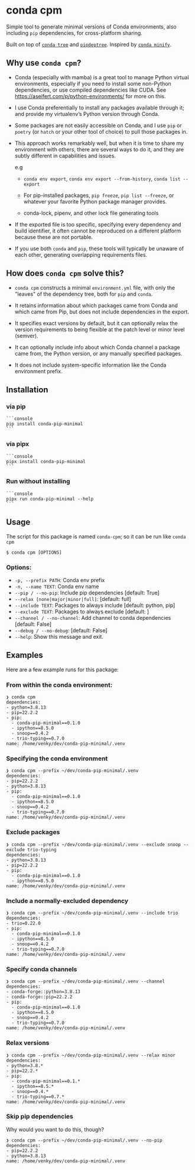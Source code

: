 # conda cpm

Simple tool to generate minimal versions of Conda environments, also including
`pip` dependencies, for cross-platform sharing.

Built on top of [`conda tree`](https://github.com/conda-incubator/conda-tree) and [`pipdeptree`](https://github.com/tox-dev/pipdeptree). Inspired by [`conda minify`](https://github.com/jamespreed/conda-minify).

## Why use `conda cpm`?

-   Conda (especially with mamba) is a great tool to manage Python virtual
    environments, especially if you need to install some non-Python dependencies,
    or use compiled dependencies like CUDA. See
    <https://aseifert.com/p/python-environments/> for more on this.

-   I use Conda preferentially to install any packages available through it; and
    provide my virtualenv&rsquo;s Python version through Conda.

-   Some packages are not easily accessible on Conda, and I use `pip` or `poetry`
    (or `hatch` or your other tool of choice) to pull those packages in.

-   This approach works remarkably well, but when it is time to share my
    environment with others, there are several ways to do it, and they are subtly
    different in capabilities and issues.

    e.g

    -   `conda env export`, `conda env export --from-history`, `conda list --export`

    -   For pip-installed packages, `pip freeze`, `pip list --freeze`, or whatever
        your favorite Python package manager provides.

    -   conda-lock, pipenv, and other lock file generating tools

-   If the exported file is too specific, specifying every dependency and build
    identifier, it often cannot be reproduced on a different platform because
    these are not portable.

-   If you use both `conda` and `pip`, these tools will typically be unaware of
    each other, generating overlapping requirements files.

## How does `conda cpm` solve this?

-   `conda cpm` constructs a minimal `environment.yml` file, with only the
    "leaves" of the dependency tree, both for `pip` and `conda`.

-   It retains information about which packages came from Conda and which came
    from Pip, but does not include dependencies in the export.

-   It specifies exact versions by default, but it can optionally relax the
    version requirements to being flexible at the patch level or minor level
    (semver).

-   It can optionally include info about which Conda channel a package came from,
    the Python version, or any manually specified packages.

-   It does not include system-specific information like the Conda environment
    prefix.

## Installation

### via pip

    ```console
    pip install conda-pip-minimal
    ```

### via pipx

    ```console
    pipx install conda-pip-minimal
    ```

### Run without installing

    ```console
    pipx run conda-pip-minimal --help
    ```

## Usage

The script for this package is named `conda-cpm`; so it can be run like `conda cpm`

```console
$ conda cpm [OPTIONS]
```

### Options:

  * `-p, --prefix PATH`: Conda env prefix
  * `-n, --name TEXT`: Conda env name
  * `--pip / --no-pip`: Include pip dependencies  [default: True]
  * `--relax [none|major|minor|full]`: [default: full]
  * `--include TEXT`: Packages to always include  [default: python, pip]
  * `--exclude TEXT`: Packages to always exclude  [default: ]
  * `--channel / --no-channel`: Add channel to conda dependencies  [default: False]
  * `--debug / --no-debug`: [default: False]
  * `--help`: Show this message and exit.

## Examples

Here are a few example runs for this package:

### From within the conda environment:

``` shell
❯ conda cpm
dependencies:
- python=3.8.13
- pip=22.2.2
- pip:
  - conda-pip-minimal==0.1.0
  - ipython==8.5.0
  - snoop==0.4.2
  - trio-typing==0.7.0
name: /home/venky/dev/conda-pip-minimal/.venv
```

### Specifying the conda environment

``` shell
❯ conda cpm --prefix ~/dev/conda-pip-minimal/.venv
dependencies:
- pip=22.2.2
- python=3.8.13
- pip:
  - conda-pip-minimal==0.1.0
  - ipython==8.5.0
  - snoop==0.4.2
  - trio-typing==0.7.0
name: /home/venky/dev/conda-pip-minimal/.venv
```

### Exclude packages

``` shell
❯ conda cpm --prefix ~/dev/conda-pip-minimal/.venv --exclude snoop --exclude trio-typing
dependencies:
- python=3.8.13
- pip=22.2.2
- pip:
  - conda-pip-minimal==0.1.0
  - ipython==8.5.0
name: /home/venky/dev/conda-pip-minimal/.venv
```

### Include a normally-excluded dependency

``` shell
❯ conda cpm --prefix ~/dev/conda-pip-minimal/.venv --include trio
dependencies:
- trio=0.22.0
- pip:
  - conda-pip-minimal==0.1.0
  - ipython==8.5.0
  - snoop==0.4.2
  - trio-typing==0.7.0
name: /home/venky/dev/conda-pip-minimal/.venv
```

### Specify conda channels

``` shell
❯ conda cpm --prefix ~/dev/conda-pip-minimal/.venv --channel
dependencies:
- conda-forge::python=3.8.13
- conda-forge::pip=22.2.2
- pip:
  - conda-pip-minimal==0.1.0
  - ipython==8.5.0
  - snoop==0.4.2
  - trio-typing==0.7.0
name: /home/venky/dev/conda-pip-minimal/.venv
```

### Relax versions

``` shell
❯ conda cpm --prefix ~/dev/conda-pip-minimal/.venv --relax minor
dependencies:
- python=3.8.*
- pip=22.2.*
- pip:
  - conda-pip-minimal==0.1.*
  - ipython==8.5.*
  - snoop==0.4.*
  - trio-typing==0.7.*
name: /home/venky/dev/conda-pip-minimal/.venv
```

### Skip pip dependencies

Why would you want to do this, though?

``` shell
❯ conda cpm --prefix ~/dev/conda-pip-minimal/.venv --no-pip
dependencies:
- pip=22.2.2
- python=3.8.13
name: /home/venky/dev/conda-pip-minimal/.venv
```
